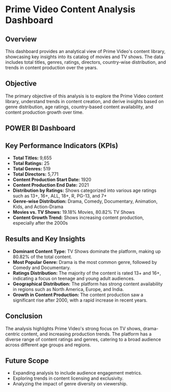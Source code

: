 # Prime Video Content Analysis Dashboard

## Overview
This dashboard provides an analytical view of Prime Video's content library, showcasing key insights into its catalog of movies and TV shows. 
The data includes total titles, genres, ratings, directors, country-wise distribution, and trends in content production over the years.

## Objective
The primary objective of this analysis is to explore the Prime Video content library, understand trends in content creation, 
and derive insights based on genre distribution, age ratings, country-based content availability, and content production growth over time.

## POWER BI Dashboard



## Key Performance Indicators (KPIs)
- **Total Titles:** 9,655
- **Total Ratings:** 25
- **Total Genres:** 519
- **Total Directors:** 5,771
- **Content Production Start Date:** 1920
- **Content Production End Date:** 2021
- **Distribution by Ratings:** Shows categorized into various age ratings such as 13+, 16+, ALL, 18+, R, PG-13, and 7+
- **Genre-wise Distribution:** Drama, Comedy, Documentary, Animation, Kids, and Action-Drama
- **Movies vs. TV Shows:** 19.18% Movies, 80.82% TV Shows
- **Content Growth Trend:** Shows increasing content production, especially after the 2000s

## Results and Key Insights
- **Dominant Content Type:** TV Shows dominate the platform, making up 80.82% of the total content.
- **Most Popular Genre:** Drama is the most common genre, followed by Comedy and Documentary.
- **Ratings Distribution:** The majority of the content is rated 13+ and 16+, indicating a focus on teenage and young adult audiences.
- **Geographical Distribution:** The platform has strong content availability in regions such as North America, Europe, and India.
- **Growth in Content Production:** The content production saw a significant rise after 2000, with a rapid increase in recent years.

## Conclusion
The analysis highlights Prime Video's strong focus on TV shows, drama-centric content, and increasing production trends. The platform has a diverse range of content ratings and genres, catering to a broad audience across different age groups and regions.

## Future Scope
- Expanding analysis to include audience engagement metrics.
- Exploring trends in content licensing and exclusivity.
- Analyzing the impact of genre diversity on viewership.
